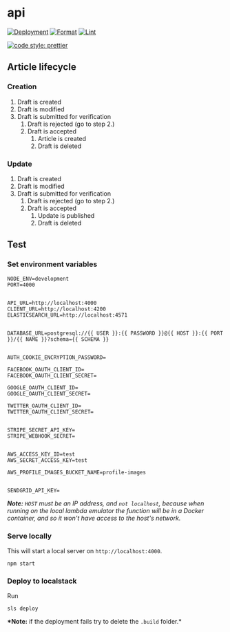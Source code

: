 # api

[![Deployment](https://github.com/nuntium-space/api/actions/workflows/cd.yml/badge.svg)](https://github.com/nuntium-space/api/actions/workflows/cd.yml)
[![Format](https://github.com/nuntium-space/api/actions/workflows/format.yml/badge.svg)](https://github.com/nuntium-space/api/actions/workflows/format.yml)
[![Lint](https://github.com/nuntium-space/api/actions/workflows/lint.yml/badge.svg)](https://github.com/nuntium-space/api/actions/workflows/lint.yml)

[![code style: prettier](https://img.shields.io/badge/code_style-prettier-ff69b4.svg)](https://github.com/prettier/prettier)

## Article lifecycle

### Creation

1. Draft is created
2. Draft is modified
3. Draft is submitted for verification
   1. Draft is rejected (go to step 2.)
   2. Draft is accepted
      1. Article is created
      2. Draft is deleted

### Update

1. Draft is created
2. Draft is modified
3. Draft is submitted for verification
   1. Draft is rejected (go to step 2.)
   2. Draft is accepted
      1. Update is published
      2. Draft is deleted

## Test

### Set environment variables

```
NODE_ENV=development
PORT=4000


API_URL=http://localhost:4000
CLIENT_URL=http://localhost:4200
ELASTICSEARCH_URL=http://localhost:4571


DATABASE_URL=postgresql://{{ USER }}:{{ PASSWORD }}@{{ HOST }}:{{ PORT }}/{{ NAME }}?schema={{ SCHEMA }}


AUTH_COOKIE_ENCRYPTION_PASSWORD=

FACEBOOK_OAUTH_CLIENT_ID=
FACEBOOK_OAUTH_CLIENT_SECRET=

GOOGLE_OAUTH_CLIENT_ID=
GOOGLE_OAUTH_CLIENT_SECRET=

TWITTER_OAUTH_CLIENT_ID=
TWITTER_OAUTH_CLIENT_SECRET=


STRIPE_SECRET_API_KEY=
STRIPE_WEBHOOK_SECRET=


AWS_ACCESS_KEY_ID=test
AWS_SECRET_ACCESS_KEY=test

AWS_PROFILE_IMAGES_BUCKET_NAME=profile-images


SENDGRID_API_KEY=
```

*__Note:__ `HOST` must be an IP address, and `not localhost`, because when running on the local lambda emulator the function will be in a Docker container, and so it won't have access to the host's network.*

### Serve locally

This will start a local server on `http://localhost:4000`.

```
npm start
```

### Deploy to localstack

Run

```
sls deploy
```

**\*Note:** if the deployment fails try to delete the `.build` folder.\*

[nuntium]: https://github.com/nuntium-space/nuntium
